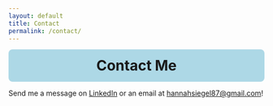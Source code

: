 ```yaml
---
layout: default
title: Contact
permalink: /contact/
---
```


<h1 style="background-color: #add8e6; padding: 15px; border-radius: 8px; text-align: center; max-width: 600px; margin: 0 auto;">Contact Me</h1>

Send me a message on [LinkedIn](https://www.linkedin.com/in/hannah-siegel-219162234/) or an email at [hannahsiegel87@gmail.com](mailto:hannahsiegel87@gmail.com)!
